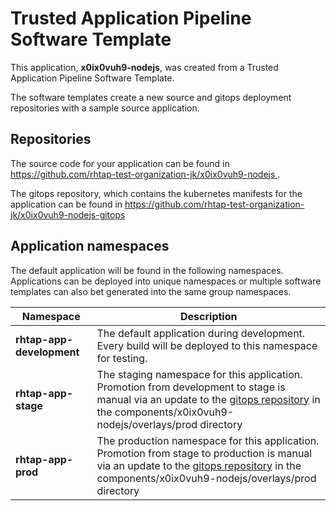 # Trusted Application Pipeline Software Template

This application, **x0ix0vuh9-nodejs**, was created from a Trusted Application Pipeline Software Template.

The software templates create a new source and gitops deployment repositories with a sample source application. 

## Repositories

The source code for your application can be found in [https://github.com/rhtap-test-organization-jk/x0ix0vuh9-nodejs ](https://github.com/rhtap-test-organization-jk/x0ix0vuh9-nodejs ).
 
The gitops repository, which contains the kubernetes manifests for the application can be found in 
[https://github.com/rhtap-test-organization-jk/x0ix0vuh9-nodejs-gitops ](https://github.com/rhtap-test-organization-jk/x0ix0vuh9-nodejs-gitops ) 

## Application namespaces 

The default application will be found in the following namespaces. Applications can be deployed into unique namespaces or multiple software templates can also bet generated into the same group namespaces.  

|  Namespace   |  Description   |  
| -------- | -------- |   
| **rhtap-app-development** | The default application during development. Every build will be deployed to this namespace for testing. | 
| **rhtap-app-stage** | The staging namespace for this application. Promotion from development to stage is manual via an update to the [gitops repository](https://github.com/rhtap-test-organization-jk/x0ix0vuh9-nodejs-gitops ) in the components/x0ix0vuh9-nodejs/overlays/prod directory |  
| **rhtap-app-prod** | The production namespace for this application. Promotion from stage to production is manual via an update to the [gitops repository](https://github.com/rhtap-test-organization-jk/x0ix0vuh9-nodejs-gitops ) in the components/x0ix0vuh9-nodejs/overlays/prod directory | 